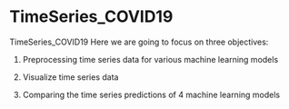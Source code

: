 # TimeSeries_COVID19
TimeSeries_COVID19 Here we are going to focus on three objectives:

1) Preprocessing time series data for various machine learning models

2) Visualize time series data 

3) Comparing the time series predictions of 4 machine learning models
